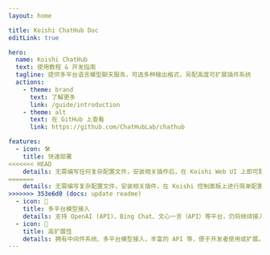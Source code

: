```yaml
---
layout: home

title: Koishi ChatHub Doc
editLink: true

hero:
  name: Koishi ChatHub
  text: 使用教程 & 开发指南
  tagline: 提供多平台语言模型聊天服务，可选多种输出格式，另配高度可扩展插件系统
  actions:
    - theme: brand
      text: 了解更多
      link: /guide/introduction
    - theme: alt
      text: 在 GitHub 上查看
      link: https://github.com/ChatHubLab/chathub 

features:
  - icon: 🛠️
    title: 快速部署 
<<<<<<< HEAD
    details: 无需编写任何复杂配置文件，安装相关插件后，在 Koishi Web UI 上即可配置。
=======
    details: 无需编写复杂配置文件，安装相关插件，在 Koishi 控制面板上进行简单配置后即可使用。
>>>>>>> 353e6d0 (docs: update readme)
  - icon: 🌻
    title: 多平台模型接入
    details: 支持 OpenAI (API)、Bing Chat、文心一言（API）等平台，仍将继续接入更多平台。
  - icon: 🔩
    title: 高扩展性
    details: 拥有中间件系统、多平台模型接入，丰富的 API 等，便于开发者使用或扩展。
---
```


<script setup>

import { onMounted } from 'vue';
import { fetchReleaseTag } from '.vitepress/utils/fetchReleaseTag.js';

onMounted(() => {
  fetchReleaseTag()
})

</script>
